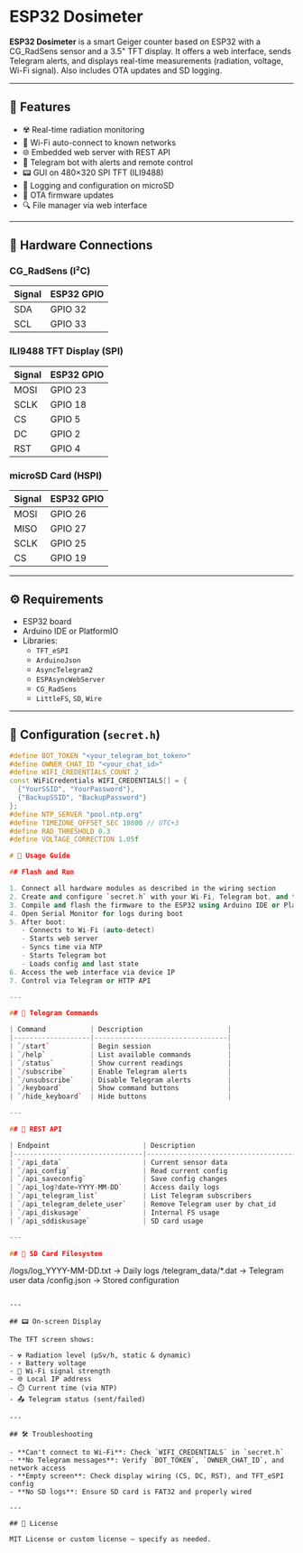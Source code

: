 # ESP32 Dosimeter

**ESP32 Dosimeter** is a smart Geiger counter based on ESP32 with a CG_RadSens sensor and a 3.5" TFT display. It offers a web interface, sends Telegram alerts, and displays real-time measurements (radiation, voltage, Wi-Fi signal). Also includes OTA updates and SD logging.

---

## 📡 Features

- ☢️ Real-time radiation monitoring
- 📶 Wi-Fi auto-connect to known networks
- 🌐 Embedded web server with REST API
- 🤖 Telegram bot with alerts and remote control
- 📟 GUI on 480×320 SPI TFT (ILI9488)
- 💾 Logging and configuration on microSD
- 🔧 OTA firmware updates
- 🔍 File manager via web interface

---

## 🔌 Hardware Connections

### CG_RadSens (I²C)

| Signal | ESP32 GPIO |
|--------|------------|
| SDA    | GPIO 32    |
| SCL    | GPIO 33    |

### ILI9488 TFT Display (SPI)

| Signal | ESP32 GPIO |
|--------|------------|
| MOSI   | GPIO 23    |
| SCLK   | GPIO 18    |
| CS     | GPIO 5     |
| DC     | GPIO 2     |
| RST    | GPIO 4     |

### microSD Card (HSPI)

| Signal | ESP32 GPIO |
|--------|------------|
| MOSI   | GPIO 26    |
| MISO   | GPIO 27    |
| SCLK   | GPIO 25    |
| CS     | GPIO 19    |

---

## ⚙️ Requirements

- ESP32 board
- Arduino IDE or PlatformIO
- Libraries:
  - `TFT_eSPI`
  - `ArduinoJson`
  - `AsyncTelegram2`
  - `ESPAsyncWebServer`
  - `CG_RadSens`
  - `LittleFS`, `SD`, `Wire`

---

## 🔐 Configuration (`secret.h`)

```cpp
#define BOT_TOKEN "<your_telegram_bot_token>"
#define OWNER_CHAT_ID "<your_chat_id>"
#define WIFI_CREDENTIALS_COUNT 2
const WiFiCredentials WIFI_CREDENTIALS[] = {
  {"YourSSID", "YourPassword"},
  {"BackupSSID", "BackupPassword"}
};
#define NTP_SERVER "pool.ntp.org"
#define TIMEZONE_OFFSET_SEC 10800 // UTC+3
#define RAD_THRESHOLD 0.3
#define VOLTAGE_CORRECTION 1.05f

# 🚀 Usage Guide

## Flash and Run

1. Connect all hardware modules as described in the wiring section
2. Create and configure `secret.h` with your Wi-Fi, Telegram bot, and thresholds
3. Compile and flash the firmware to the ESP32 using Arduino IDE or PlatformIO
4. Open Serial Monitor for logs during boot
5. After boot:
   - Connects to Wi-Fi (auto-detect)
   - Starts web server
   - Syncs time via NTP
   - Starts Telegram bot
   - Loads config and last state
6. Access the web interface via device IP
7. Control via Telegram or HTTP API

---

## 📲 Telegram Commands

| Command           | Description                     |
|-------------------|---------------------------------|
| `/start`          | Begin session                   |
| `/help`           | List available commands         |
| `/status`         | Show current readings           |
| `/subscribe`      | Enable Telegram alerts          |
| `/unsubscribe`    | Disable Telegram alerts         |
| `/keyboard`       | Show command buttons            |
| `/hide_keyboard`  | Hide buttons                    |

---

## 📡 REST API

| Endpoint                       | Description                          |
|--------------------------------|--------------------------------------|
| `/api_data`                    | Current sensor data                  |
| `/api_config`                  | Read current config                  |
| `/api_saveconfig`              | Save config changes                  |
| `/api_log?date=YYYY-MM-DD`     | Access daily logs                    |
| `/api_telegram_list`           | List Telegram subscribers            |
| `/api_telegram_delete_user`    | Remove Telegram user by chat_id      |
| `/api_diskusage`               | Internal FS usage                    |
| `/api_sddiskusage`             | SD card usage                        |

---

## 💾 SD Card Filesystem

```
/logs/log_YYYY-MM-DD.txt → Daily logs
/telegram_data/*.dat → Telegram user data
/config.json → Stored configuration
```

---

## 📟 On-screen Display

The TFT screen shows:

- ☢️ Radiation level (µSv/h, static & dynamic)
- ⚡ Battery voltage
- 📶 Wi-Fi signal strength
- 🌐 Local IP address
- ⏱️ Current time (via NTP)
- 📤 Telegram status (sent/failed)

---

## 🛠 Troubleshooting

- **Can't connect to Wi-Fi**: Check `WIFI_CREDENTIALS` in `secret.h`
- **No Telegram messages**: Verify `BOT_TOKEN`, `OWNER_CHAT_ID`, and network access
- **Empty screen**: Check display wiring (CS, DC, RST), and TFT_eSPI config
- **No SD logs**: Ensure SD card is FAT32 and properly wired

---

## 📘 License

MIT License or custom license — specify as needed.

